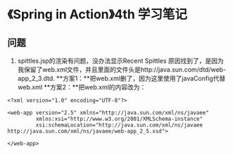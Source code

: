 # 《Spring in Action》4th 学习笔记

## 问题
1. spittles.jsp的渲染有问题，没办法显示Recent Spittles
原因找到了，是因为我保留了web.xml文件，并且里面的文件头是http://java.sun.com/dtd/web-app_2_3.dtd.
**方案1：**把web.xml删了，因为这里使用了javaConfig代替web.xml
**方案2：**把web.xml的内容改为：
```
<?xml version="1.0" encoding="UTF-8"?>

<web-app version="2.5" xmlns="http://java.sun.com/xml/ns/javaee"
         xmlns:xsi="http://www.w3.org/2001/XMLSchema-instance"
         xsi:schemaLocation="http://java.sun.com/xml/ns/javaee http://java.sun.com/xml/ns/javaee/web-app_2_5.xsd">

</web-app>

```

